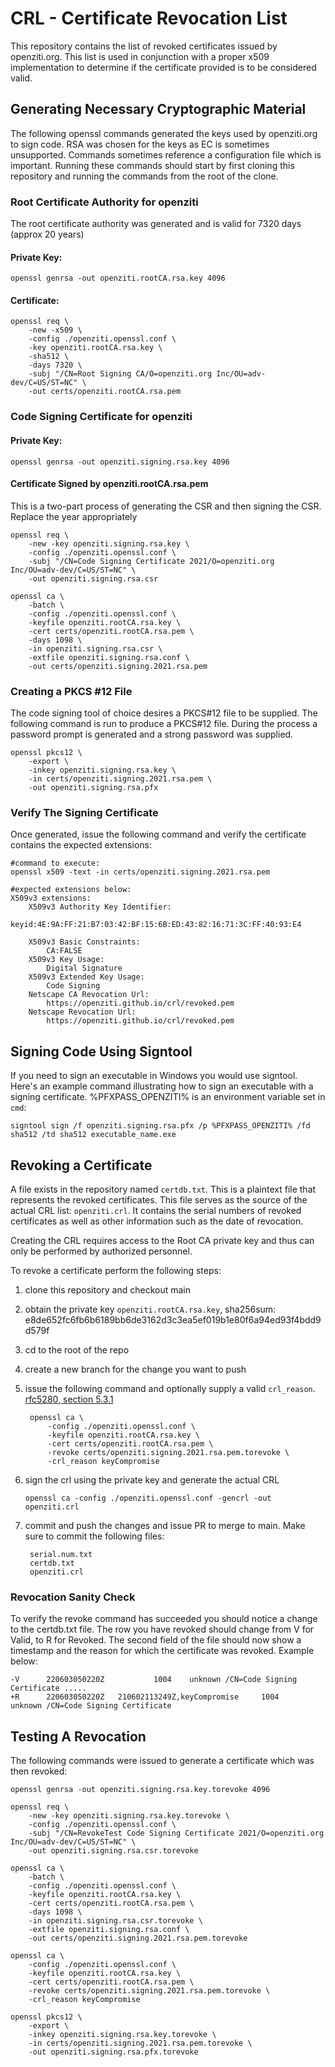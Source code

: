 # CRL - Certificate Revocation List

This repository contains the list of revoked certificates issued by openziti.org. This list is used
in conjunction with a proper x509 implementation to determine if the certificate provided is to be
considered valid.

## Generating Necessary Cryptographic Material

The following openssl commands generated the keys used by openziti.org to sign code. RSA was chosen for
the keys as EC is sometimes unsupported.  Commands sometimes reference a configuration file which is 
important. Running these commands should start by first cloning this repository and running the
commands from the root of the clone.

### Root Certificate Authority for openziti

The root certificate authority was generated and is valid for 7320 days (approx 20 years)

#### Private Key:
    openssl genrsa -out openziti.rootCA.rsa.key 4096

#### Certificate:
    openssl req \
        -new -x509 \
        -config ./openziti.openssl.conf \
        -key openziti.rootCA.rsa.key \
        -sha512 \
        -days 7320 \
        -subj "/CN=Root Signing CA/O=openziti.org Inc/OU=adv-dev/C=US/ST=NC" \
        -out certs/openziti.rootCA.rsa.pem

### Code Signing Certificate for openziti

#### Private Key:
    openssl genrsa -out openziti.signing.rsa.key 4096

#### Certificate Signed by openziti.rootCA.rsa.pem

This is a two-part process of generating the CSR and then signing the CSR. Replace the year appropriately

    openssl req \
        -new -key openziti.signing.rsa.key \
        -config ./openziti.openssl.conf \
        -subj "/CN=Code Signing Certificate 2021/O=openziti.org Inc/OU=adv-dev/C=US/ST=NC" \
        -out openziti.signing.rsa.csr
    
    openssl ca \
        -batch \
        -config ./openziti.openssl.conf \
        -keyfile openziti.rootCA.rsa.key \
        -cert certs/openziti.rootCA.rsa.pem \
        -days 1098 \
        -in openziti.signing.rsa.csr \
        -extfile openziti.signing.rsa.conf \
        -out certs/openziti.signing.2021.rsa.pem

### Creating a PKCS #12 File

The code signing tool of choice desires a PKCS#12 file to be supplied. The following command is run to produce a PKCS#12
file. During the process a password prompt is generated and a strong password was supplied.

    openssl pkcs12 \
        -export \
        -inkey openziti.signing.rsa.key \
        -in certs/openziti.signing.2021.rsa.pem \
        -out openziti.signing.rsa.pfx 

### Verify The Signing Certificate

Once generated, issue the following command and verify the certificate contains the expected extensions:

    #command to execute:
    openssl x509 -text -in certs/openziti.signing.2021.rsa.pem

    #expected extensions below:
    X509v3 extensions:
        X509v3 Authority Key Identifier:
            keyid:4E:9A:FF:21:B7:03:42:BF:15:6B:ED:43:82:16:71:3C:FF:40:93:E4

        X509v3 Basic Constraints:
            CA:FALSE
        X509v3 Key Usage:
            Digital Signature
        X509v3 Extended Key Usage:
            Code Signing
        Netscape CA Revocation Url:
            https://openziti.github.io/crl/revoked.pem
        Netscape Revocation Url:
            https://openziti.github.io/crl/revoked.pem

## Signing Code Using Signtool

If you need to sign an executable in Windows you would use signtool. Here's an example command illustrating how to 
sign an executable with a signing certificate. %PFXPASS_OPENZITI% is an environment variable set in `cmd`:

    signtool sign /f openziti.signing.rsa.pfx /p %PFXPASS_OPENZITI% /fd sha512 /td sha512 executable_name.exe

## Revoking a Certificate

A file exists in the repository named `certdb.txt`. This is a plaintext file that represents the revoked
certificates.  This file serves as the source of the actual CRL list: `openziti.crl`. It contains the
serial numbers of revoked certificates as well as other information such as the date of revocation.

Creating the CRL requires access to the Root CA private key and thus can only be performed by authorized personnel.

To revoke a certificate perform the following steps:

1. clone this repository and checkout main
1. obtain the private key `openziti.rootCA.rsa.key`, sha256sum: e8de652fc6fb6b6189bb6de3162d3c3ea5ef019b1e80f6a94ed93f4bdd9d579f
1. cd to the root of the repo
1. create a new branch for the change you want to push 
1. issue the following command and optionally supply a valid `crl_reason`. [rfc5280, section 5.3.1](https://datatracker.ietf.org/doc/html/rfc5280#section-5.3.1)
   
        openssl ca \
            -config ./openziti.openssl.conf \
            -keyfile openziti.rootCA.rsa.key \
            -cert certs/openziti.rootCA.rsa.pem \
            -revoke certs/openziti.signing.2021.rsa.pem.torevoke \
            -crl_reason keyCompromise
   
1. sign the crl using the private key and generate the actual CRL 

       openssl ca -config ./openziti.openssl.conf -gencrl -out openziti.crl

1. commit and push the changes and issue PR to merge to main. Make sure to commit the following files:
    
        serial.num.txt
        certdb.txt
        openziti.crl

### Revocation Sanity Check

To verify the revoke command has succeeded you should notice a change to the certdb.txt file. The row you have revoked should
change from V for Valid, to R for Revoked. The second field of the file should now show a timestamp and the reason for which
the certificate was revoked. Example below:

    -V      220603050220Z           1004    unknown /CN=Code Signing Certificate .....
    +R      220603050220Z   210602113249Z,keyCompromise     1004    unknown /CN=Code Signing Certificate


## Testing A Revocation

The following commands were issued to generate a certificate which was then revoked:

    openssl genrsa -out openziti.signing.rsa.key.torevoke 4096

    openssl req \
        -new -key openziti.signing.rsa.key.torevoke \
        -config ./openziti.openssl.conf \
        -subj "/CN=RevokeTest Code Signing Certificate 2021/O=openziti.org Inc/OU=adv-dev/C=US/ST=NC" \
        -out openziti.signing.rsa.csr.torevoke
    
    openssl ca \
        -batch \
        -config ./openziti.openssl.conf \
        -keyfile openziti.rootCA.rsa.key \
        -cert certs/openziti.rootCA.rsa.pem \
        -days 1098 \
        -in openziti.signing.rsa.csr.torevoke \
        -extfile openziti.signing.rsa.conf \
        -out certs/openziti.signing.2021.rsa.pem.torevoke

    openssl ca \
        -config ./openziti.openssl.conf \
        -keyfile openziti.rootCA.rsa.key \
        -cert certs/openziti.rootCA.rsa.pem \
        -revoke certs/openziti.signing.2021.rsa.pem.torevoke \
        -crl_reason keyCompromise

    openssl pkcs12 \
        -export \
        -inkey openziti.signing.rsa.key.torevoke \
        -in certs/openziti.signing.2021.rsa.pem.torevoke \
        -out openziti.signing.rsa.pfx.torevoke